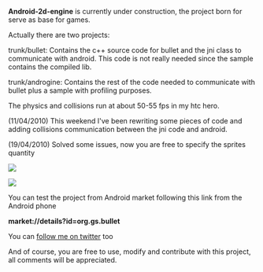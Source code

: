 **Android-2d-engine** is currently under construction, the project born for serve as base for games.

Actually there are two projects:

trunk/bullet: Contains the c++ source code for bullet and the jni class to communicate with android. This code is not really needed since the sample contains the compiled lib.

trunk/androgine: Contains the rest of the code needed to communicate with bullet plus a sample with profiling purposes.

The physics and collisions run at about 50-55 fps in my htc hero.

(11/04/2010) This weekend I've been rewriting some pieces of code and adding collisions communication between the jni code and android.

(19/04/2010) Solved some issues, now you are free to specify the sprites quantity


<a href='http://picasaweb.google.com/lh/photo/YQEDyMThU2JHO94NFDJtBg?feat=embedwebsite'><img src='http://lh5.ggpht.com/_do3y5LQyFeA/S6QgvRJDvNI/AAAAAAAAC6c/Gzqsb-Mlw7U/s800/snapshot2.png' /></a>

<a href='http://picasaweb.google.com/lh/photo/iNZ5ka99RQ2-7XXc4f04dA?feat=embedwebsite'><img src='http://lh4.ggpht.com/_do3y5LQyFeA/S6QgvmMZ4bI/AAAAAAAAC6g/fom3Qg2NMEc/s800/snapshot3.png' /></a>


You can test the project from Android market following this link from the Android phone

**market://details?id=org.gs.bullet**

You can [follow me on twitter](http://twitter.com/josemanuelgg) too

And of course, you are free to use, modify and contribute with this project, all comments will be appreciated.
